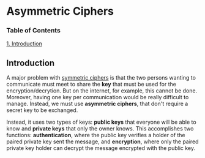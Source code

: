 # Asymmetric Ciphers

### Table of Contents

[1. Introduction](#introduction)  

## Introduction

A major problem with [symmetric ciphers](https://github.com/vostertag/study-notes/blob/master/Cryptography/Modern%20Ciphers/symmetric.md) is that the two persons wanting to communicate must meet to share the **key** that must be used for the encryption/decrytion. But on the internet, for example, this cannot be done. Moreover, having one key per communication would be really difficult to manage. Instead, we must use **asymmetric ciphers**, that don't require a secret key to be exchanged.

Instead, it uses two types of keys: **public keys** that everyone will be able to know and **private keys** that only the owner knows. This accomplishes two functions: **authentication**, where the public key verifies a holder of the paired private key sent the message, and **encryption**, where only the paired private key holder can decrypt the message encrypted with the public key.

## 
